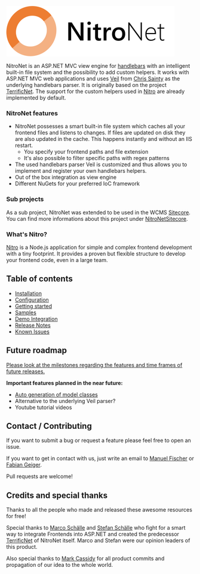 ![NitroNet Logo](docs/imgs/logo.png)

NitroNet is an ASP.NET MVC view engine for [handlebars](http://handlebarsjs.com) with an intelligent built-in file system and the possibility to add custom helpers. It works with ASP.NET MVC web applications and uses [Veil](https://github.com/csainty/Veil/tree/master/Src/Veil.Handlebars) from [Chris Sainty](https://github.com/csainty) as the underlying handlebars parser. It is originally based on the project [TerrificNet](https://github.com/namics/TerrificNet).
The support for the custom helpers used in [Nitro](https://github.com/namics/generator-nitro/) are already implemented by default.

### NitroNet features
- NitroNet possesses a smart built-in file system which caches all your frontend files and listens to changes. If files are updated on disk they are also updated in the cache. This happens instantly and without an IIS restart.
	- You specify your frontend paths and file extension
	- It's also possible to filter specific paths with regex patterns
- The used handlebars parser Veil is customized and thus allows you to implement and register your own handlebars helpers.
- Out of the box integration as view engine
- Different NuGets for your preferred IoC framework

### Sub projects
As a sub project, NitroNet was extended to be used in the WCMS [Sitecore](http://www.sitecore.net). You can find more informations about this project under [NitroNetSitecore](https://github.com/namics/NitroNetSitecore).

### What's Nitro?
[Nitro](https://github.com/namics/generator-nitro/) is a Node.js application for simple and complex frontend development with a tiny footprint. It provides a proven but flexible structure to develop your frontend code, even in a large team.

## Table of contents
- [Installation](docs/installation.md)
- [Configuration](docs/configuration.md)
- [Getting started](docs/getting-started.md)
- [Samples](docs/samples.md)
- [Demo Integration](https://github.com/namics/NitroNet.Demo)
- [Release Notes](https://github.com/namics/NitroNet/releases)
- [Known Issues](docs/known-issues.md)

## Future roadmap
[Please look at the milestones regarding the features and time frames of future releases.](https://github.com/namics/NitroNet/milestones)

**Important features planned in the near future:**
- [Auto generation of model classes](https://github.com/namics/NitroNet/issues/20)
- Alternative to the underlying Veil parser?
- Youtube tutorial videos

## Contact / Contributing
If you want to submit a bug or request a feature please feel free to open an issue.

If you want to get in contact with us, just write an email to [Manuel Fischer](https://github.com/hombreDelPez) or [Fabian Geiger](https://github.com/naibafch).

Pull requests are welcome!

## Credits and special thanks
Thanks to all the people who made and released these awesome resources for free!

Special thanks to [Marco Schälle](https://github.com/marcoschaelle) and [Stefan Schälle](https://github.com/schaelle) who fight for a smart way to integrate Frontends into ASP.NET and created the predecessor [TerrificNet](https://github.com/namics/TerrificNet) of NitroNet itself. Marco and Stefan were our opinion leaders of this product.

Also special thanks to [Mark Cassidy](https://github.com/cassidydotdk) for all product commits and propagation of our idea to the whole world.